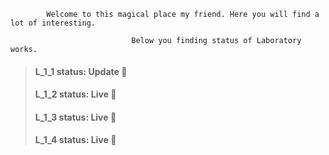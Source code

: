             Welcome to this magical place my friend. Here you will find a lot of interesting.
            
                               Below you finding status of Laboratory works.
                               
> #### L_1_1 status: Update 🔧
> #### L_1_2 status: Live 💚
> #### L_1_3 status: Live 💚
> #### L_1_4 status: Live 💚

